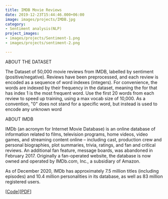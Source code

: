 ```yaml
---
title: IMDB Movie Reviews
date: 2019-12-23T15:44:46.000+06:00
image: images/projects/IMDB.jpg
category:
- Sentiment analysis(NLP)
project_images:
- images/projects/Sentiment-1.png
- images/projects/sentiment-2.png

---
```

ABOUT THE DATASET

The Dataset of 50,000 movie reviews from IMDB, labelled by sentiment (positive/negative). Reviews have been preprocessed, and each review is encoded as a sequence of word indexes (integers). For convenience, the words are indexed by their frequency in the dataset, meaning the for that has index 1 is the most frequent word. Use the first 20 words from each review to speed up training, using a max vocab size of 10,000. As a convention, "0" does not stand for a specific word, but instead is used to encode any unknown word

ABOUT IMDB

IMDb (an acronym for Internet Movie Database) is an online database of information related to films, television programs, home videos, video games, and streaming content online – including cast, production crew and personal biographies, plot summaries, trivia, ratings, and fan and critical reviews. An additional fan feature, message boards, was abandoned in February 2017. Originally a fan-operated website, the database is now owned and operated by IMDb.com, Inc., a subsidiary of Amazon.

As of December 2020, IMDb has approximately 7.5 million titles (including episodes) and 10.4 million personalities in its database, as well as 83 million registered users.

\[[Code](https://github.com/VIMALRANJEEV/my_work/blob/master/Greatlearning/Sentiment%20analysis/Sequential_Models_in_NLP_assignment.ipynb)\]\[[PDF](https://github.com/VIMALRANJEEV/my_work/blob/master/Greatlearning/Sentiment%20analysis/Sequential_Models_in_NLP_assignment.pdf)\]